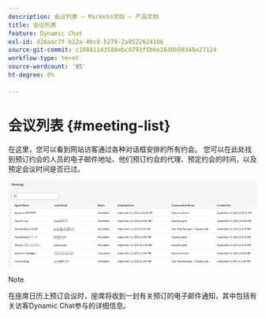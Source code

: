```yaml
---
description: 会议列表 — Marketo文档 — 产品文档
title: 会议列表
feature: Dynamic Chat
exl-id: d26aac7f-b22a-4bc8-b279-2a8522624106
source-git-commit: c16081143588ebc0793f5b6e2630b58348e27124
workflow-type: tm+mt
source-wordcount: '95'
ht-degree: 0%

---
```


# 会议列表 {#meeting-list}

在这里，您可以看到网站访客通过各种对话框安排的所有约会。 您可以在此处找到预订约会的人员的电子邮件地址、他们预订约会的代理、预定约会的时间，以及预定会议时间是否已过。

![](assets/meeting-list-1.png)

>[!NOTE]
>
>在座席日历上预订会议时，座席将收到一封有关预订的电子邮件通知，其中包括有关访客Dynamic Chat参与的详细信息。
